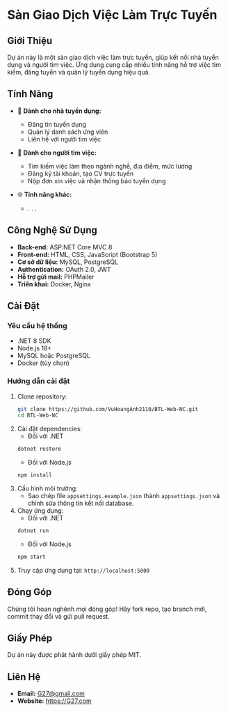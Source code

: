 # Sàn Giao Dịch Việc Làm Trực Tuyến

## Giới Thiệu
Dự án này là một sàn giao dịch việc làm trực tuyến, giúp kết nối nhà tuyển dụng và người tìm việc. Ứng dụng cung cấp nhiều tính năng hỗ trợ việc tìm kiếm, đăng tuyển và quản lý tuyển dụng hiệu quả.

## Tính Năng
- 💼 **Dành cho nhà tuyển dụng:**
  - Đăng tin tuyển dụng
  - Quản lý danh sách ứng viên
  - Liên hệ với người tìm việc
  
- 🤝 **Dành cho người tìm việc:**
  - Tìm kiếm việc làm theo ngành nghề, địa điểm, mức lương
  - Đăng ký tài khoản, tạo CV trực tuyến
  - Nộp đơn xin việc và nhận thông báo tuyển dụng

- 🌐 **Tính năng khác:**
  - . . . 

## Công Nghệ Sử Dụng
- **Back-end:** ASP.NET Core MVC 8
- **Front-end:** HTML, CSS, JavaScript (Bootstrap 5)
- **Cơ sở dữ liệu:** MySQL, PostgreSQL
- **Authentication:** OAuth 2.0, JWT
- **Hỗ trợ gửi mail:** PHPMailer
- **Triển khai:** Docker, Nginx

## Cài Đặt
### Yêu cầu hệ thống
- .NET 8 SDK
- Node.js 18+
- MySQL hoặc PostgreSQL
- Docker (tùy chọn)

### Hướng dẫn cài đặt
1. Clone repository:
   ```sh
   git clone https://github.com/VuHoangAnh2110/BTL-Web-NC.git
   cd BTL-Web-NC
   ```
2. Cài đặt dependencies:
    - Đối với .NET
   ```sh
   dotnet restore
   ```
    - Đối với Node.js
   ```sh
   npm install
   ```
4. Cấu hình môi trường:
   - Sao chép file `appsettings.example.json` thành `appsettings.json` và chỉnh sửa thông tin kết nối database.
5. Chạy ứng dụng:
    - Đối với .NET
   ```sh
   dotnet run
   ```
    - Đối với Node.js
   ```sh
   npm start
   ```
7. Truy cập ứng dụng tại: `http://localhost:5000`

## Đóng Góp
Chúng tôi hoan nghênh mọi đóng góp! Hãy fork repo, tạo branch mới, commit thay đổi và gửi pull request.

## Giấy Phép
Dự án này được phát hành dưới giấy phép MIT.

## Liên Hệ
- **Email:** G27@gmail.com
- **Website:** https://G27.com


